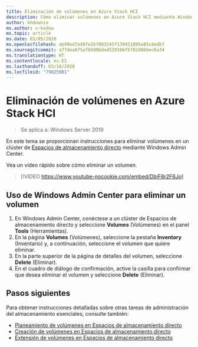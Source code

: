 ```yaml
---
title: Eliminación de volúmenes en Azure Stack HCI
description: Cómo eliminar volúmenes en Azure Stack HCI mediante Windows Admin Center.
author: khdownie
ms.author: v-kedow
ms.topic: article
ms.date: 03/05/2020
ms.openlocfilehash: ab99ed7a49fe2bf003245f139451895a85c4edbf
ms.sourcegitcommit: a77dea675af6500bdad529106f5782d86bec6a34
ms.translationtype: HT
ms.contentlocale: es-ES
ms.lasthandoff: 03/10/2020
ms.locfileid: "79025981"
---
```

# <a name="deleting-volumes-in-azure-stack-hci"></a>Eliminación de volúmenes en Azure Stack HCI

> Se aplica a: Windows Server 2019

En este tema se proporcionan instrucciones para eliminar volúmenes en un clúster de [Espacios de almacenamiento directo](/windows-server/storage/storage-spaces/storage-spaces-direct-overview) mediante Windows Admin Center.

Vea un vídeo rápido sobre cómo eliminar un volumen.

> [!VIDEO https://www.youtube-nocookie.com/embed/DbjF8r2F6Jo]

## <a name="use-windows-admin-center-to-delete-a-volume"></a>Uso de Windows Admin Center para eliminar un volumen

1. En Windows Admin Center, conéctese a un clúster de Espacios de almacenamiento directo y seleccione **Volumes** (Volúmenes) en el panel **Tools** (Herramientas).
2. En la página **Volumes** (Volúmenes), seleccione la pestaña **Inventory** (Inventario) y, a continuación, seleccione el volumen que quiere eliminar.
3. En la parte superior de la página de detalles del volumen, seleccione **Delete** (Eliminar).
4. En el cuadro de diálogo de confirmación, active la casilla para confirmar que desea eliminar el volumen y seleccione **Delete** (Eliminar).

## <a name="next-steps"></a>Pasos siguientes

Para obtener instrucciones detalladas sobre otras tareas de administración del almacenamiento esenciales, consulte también:

- [Planeamiento de volúmenes en Espacios de almacenamiento directo](/windows-server/storage/storage-spaces/plan-volumes)
- [Creación de volúmenes en Espacios de almacenamiento directo](/windows-server/storage/storage-spaces/create-volumes)
- [Extensión de volúmenes en Espacios de almacenamiento directo](/windows-server/storage/storage-spaces/resize-volumes)